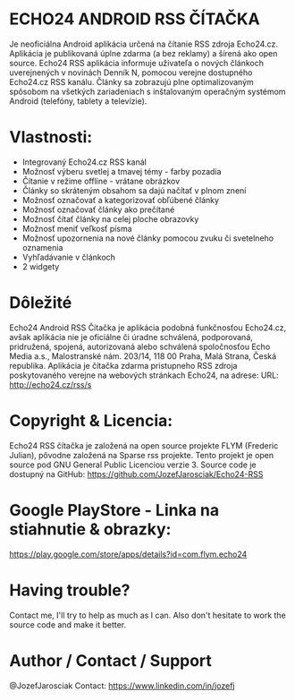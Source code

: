# ECHO24 ANDROID RSS ČÍTAČKA
Je neoficiálna Android aplikácia určená na čítanie RSS zdroja Echo24.cz. 
Aplikácia je publikovaná úplne zdarma (a bez reklamy) a šírená ako open source. 
Echo24 RSS aplikácia informuje uživateľa o nových článkoch uverejnených v novinách Denník N, pomocou verejne dostupného Echo24.cz RSS kanálu. Články sa zobrazujú plne optimalizovaným spôsobom na všetkých zariadeniach s inštalovaným operačným systémom Android (telefóny, tablety a televízie).

# Vlastnosti:
- Integrovaný Echo24.cz RSS kanál
- Možnosť výberu svetlej a tmavej témy - farby pozadia
- Čítanie v režime offline - vrátane obrázkov
- Články so skráteným obsahom sa dajú načítať v plnom znení 
- Možnosť označovať a kategorizovať obľúbené články 
- Možnosť označovať články ako prečítané
- Možnosť čítať články na celej ploche obrazovky
- Možnosť meniť veľkosť písma
- Možnosť upozornenia na nové články pomocou zvuku či svetelneho oznamenia
- Vyhľadávanie v článkoch
- 2 widgety

# Dôležité
Echo24 Android RSS Čítačka je aplikácia podobná funkčnosťou Echo24.cz, avšak aplikácia nie je oficiálne či úradne schválená, podporovaná, pridružená, spojená, autorizovaná alebo schválená spoločnosťou Echo Media a.s., Malostranské nám. 203/14, 118 00 Praha, Malá Strana, Česká republika. Aplikácia je čítačka zdarma pristupneho RSS zdroja poskytovaného verejne na webových stránkach Echo24,  na adrese: URL: http://echo24.cz/rss/s

# Copyright & Licencia:
Echo24 RSS čítačka je založená na open source projekte FLYM (Frederic Julian), pôvodne založená na Sparse rss projekte.
Tento projekt je open source pod GNU General Public Licenciou verzie 3.
Source code je dostupný na GitHub: https://github.com/JozefJarosciak/Echo24-RSS

# Google PlayStore - Linka na stiahnutie & obrazky:
https://play.google.com/store/apps/details?id=com.flym.echo24

# Having trouble? 
Contact me, I'll try to help as much as I can.
Also don't hesitate to work the source code and make it better.

# Author / Contact / Support
@JozefJarosciak
Contact: https://www.linkedin.com/in/jozefj

